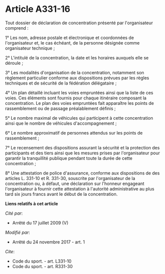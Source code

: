 # Article A331-16

Tout dossier de déclaration de concentration présenté par l'organisateur comprend : 

1° Les nom, adresse postale et électronique et coordonnées de l'organisateur et, le cas échéant, de la personne désignée
comme organisateur technique ; 

2° L'intitulé de la concentration, la date et les horaires auxquels elle se déroule ; 

3° Les modalités d'organisation de la concentration, notamment son règlement particulier conforme aux dispositions prévues
par les règles techniques et de sécurité de la fédération délégataire ; 

4° Un plan détaillé incluant les voies empruntées ainsi que la liste de ces voies. Ces éléments sont fournis pour chaque
itinéraire composant la concentration. Le plan des voies empruntées fait apparaître les points de rassemblement ou de passage
préalablement définis ; 

5° Le nombre maximal de véhicules qui participent à cette concentration ainsi que le nombre de véhicules d'accompagnement ; 

6° Le nombre approximatif de personnes attendus sur les points de rassemblement ; 

7° Le recensement des dispositions assurant la sécurité et la protection des participants et des tiers ainsi que les mesures
prises par l'organisateur pour garantir la tranquillité publique pendant toute la durée de cette concentration ; 

8° Une attestation de police d'assurance, conforme aux dispositions de des articles L. 331-10 et R. 331-30, souscrite par
l'organisateur de la concentration ou, à défaut, une déclaration sur l'honneur engageant l'organisateur à fournir cette
attestation à l'autorité administrative au plus tard six jours francs avant le début de la concentration.

**Liens relatifs à cet article**

_Cité par_:

  - Arrêté du 17 juillet 2009 (V)

_Modifié par_:

  - Arrêté du 24 novembre 2017 - art. 1

_Cite_:

  - Code du sport. - art. L331-10
  - Code du sport. - art. R331-30
